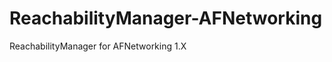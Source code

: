 ReachabilityManager-AFNetworking
================================

ReachabilityManager for AFNetworking 1.X
